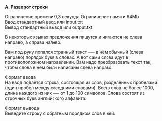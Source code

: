 **A. Разворот строки**

Ограничение времени	0,3 секунда 
Ограничение памяти	64Mb  
Ввод	стандартный ввод или input.txt  
Вывод	стандартный вывод или output.txt  

В некоторых языках предложения пишутся и читаются не слева направо, а справа налево.  

Вам под руку попался странный текст –— в нём обычный (слева направо) порядок букв в словах. А вот сами слова идут в противоположном направлении. Вам надо преобразовать текст так, чтобы слова в нём были написаны слева направо.  

Формат ввода  
На ввод подаётся строка, состоящая из слов, разделённых пробелами (один пробел между соседними словами). Всего слов не более 1000, длина каждого из них —– от 1 до 100 символов. Слова состоят из строчных букв английского алфавита.  

Формат вывода  
Выведите строку с обратным порядком слов в ней.  